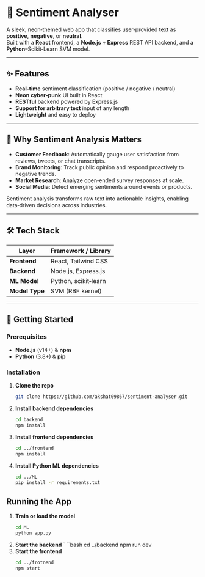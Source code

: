 # 🚀 Sentiment Analyser

A sleek, neon‑themed web app that classifies user‑provided text as **positive**, **negative**, or **neutral**.  
Built with a **React** frontend, a **Node.js + Express** REST API backend, and a **Python**–Scikit‑Learn SVM model.

---


## ✨ Features

- **Real‑time** sentiment classification (positive / negative / neutral)  
- **Neon cyber‑punk** UI built in React  
- **RESTful** backend powered by Express.js  
- **Support for arbitrary text** input of any length  
- **Lightweight** and easy to deploy  

---

## 🤔 Why Sentiment Analysis Matters

- **Customer Feedback**: Automatically gauge user satisfaction from reviews, tweets, or chat transcripts.  
- **Brand Monitoring**: Track public opinion and respond proactively to negative trends.  
- **Market Research**: Analyze open‐ended survey responses at scale.  
- **Social Media**: Detect emerging sentiments around events or products.

Sentiment analysis transforms raw text into actionable insights, enabling data‐driven decisions across industries.

---

## 🛠️ Tech Stack

| Layer         | Framework / Library     |
| ------------- | ----------------------- |
| **Frontend**  | React, Tailwind CSS     |
| **Backend**   | Node.js, Express.js     |
| **ML Model**  | Python, scikit‑learn    |
| **Model Type**| SVM (RBF kernel)        |

---

## 🔧 Getting Started

### Prerequisites

- **Node.js** (v14+) & **npm**  
- **Python** (3.8+) & **pip**  

### Installation

1. **Clone the repo**  
   ```bash
   git clone https://github.com/akshat09867/sentiment‑analyser.git
2. **Install backend dependencies**
    ```bash
    cd backend
    npm install
3. **Install frontend dependencies**
    ```bash
    cd ../frontend
    npm install     
4. **Install Python ML dependencies** 
    ```bash
    cd ../ML
    pip install -r requirements.txt

## Running the App
1. **Train or load the model**
    ```bash
    cd ML
    python app.py

2. **Start the backend**
`   ``bash
    cd ../backend
    npm run dev
3. **Start the frontend**
    ```bash
    cd ../frotnend
    npm start
